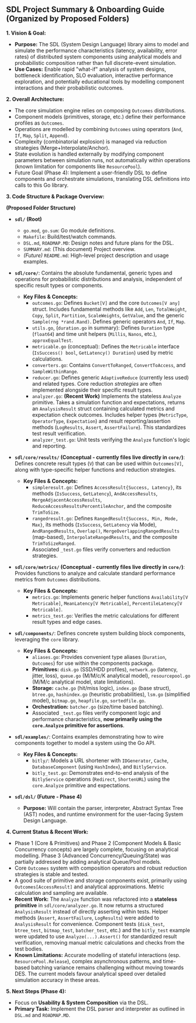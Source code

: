 ## SDL Project Summary & Onboarding Guide (Organized by Proposed Folders)

**1. Vision & Goal:**

*   **Purpose:** The SDL (System Design Language) library aims to model and simulate the performance characteristics (latency, availability, error rates) of distributed system components using analytical models and probabilistic composition rather than full discrete-event simulation.
*   **Use Cases:** Enable rapid "what-if" analysis of system designs, bottleneck identification, SLO evaluation, interactive performance exploration, and potentially educational tools by modelling component interactions and their probabilistic outcomes.

**2. Overall Architecture:**

*   The core simulation engine relies on composing `Outcomes` distributions.
*   Component models (primitives, storage, etc.) define their performance profiles as `Outcomes`.
*   Operations are modelled by combining `Outcomes` using operators (`And`, `If`, `Map`, `Split`, `Append`).
*   Complexity (combinatorial explosion) is managed via reduction strategies (Merge+Interpolate/Anchor).
*   State evolution is handled externally by modifying component parameters between simulation runs, not automatically within operations (known limitation for components like `ResourcePool`).
*   Future Goal (Phase 4): Implement a user-friendly DSL to define components and orchestrate simulations, translating DSL definitions into calls to this Go library.

**3. Code Structure & Package Overview:**

**(Proposed Folder Structure)**

*   **`sdl/` (Root)**
    *   `go.mod`, `go.sum`: Go module definitions.
    *   `Makefile`: Build/test/watch commands.
    *   `DSL.md`, `ROADMAP.MD`: Design notes and future plans for the DSL.
    *   `SUMMARY.md`: (This document) Project overview.
    *   *(Future)* `README.md`: High-level project description and usage examples.

*   **`sdl/core/`**: Contains the absolute fundamental, generic types and operations for probabilistic distributions and analysis, independent of specific result types or components.
    *   **Key Files & Concepts:**
        *   `outcomes.go`: Defines `Bucket[V]` and the core `Outcomes[V any]` struct. Includes fundamental methods like `Add`, `Len`, `TotalWeight`, `Copy`, `Split`, `Partition`, `ScaleWeights`, `GetValue`, and the generic `Sample(rng *rand.Rand)`. Defines generic operators `And`, `If`, `Map`.
        *   `utils.go`, (`duration.go` in summary): Defines `Duration` type (`float64`) and time unit helpers (`Millis`, `Nanos`, etc.), `approxEqualTest`.
        *   `metricable.go` (conceptual): Defines the `Metricable` interface (`IsSuccess() bool`, `GetLatency() Duration`) used by metric calculations.
        *   `converters.go`: Contains `ConvertToRanged`, `ConvertToAccess`, and `SampleWithinRange`.
        *   `reducer.go`: Defines generic `AdaptiveReduce` (currently less used) and related types. Core reduction *strategies* are often implemented alongside their specific result types.
        *   `analyzer.go`: **(Recent Work)** Implements the stateless `Analyze` primitive. Takes a simulation function and expectations, returns an `AnalysisResult` struct containing calculated metrics and expectation check outcomes. Includes helper types (`MetricType`, `OperatorType`, `Expectation`) and result reporting/assertion methods (`LogResults`, `Assert`, `AssertFailure`). This standardizes test result verification.
        *   `analyzer_test.go`: Unit tests verifying the `Analyze` function's logic and reporting.

*   **`sdl/core/results/` (Conceptual - currently files live directly in `core/`)**: Defines concrete result types (`V`) that can be used within `Outcomes[V]`, along with type-specific helper functions and reduction strategies.
    *   **Key Files & Concepts:**
        *   `simpleresult.go`: Defines `AccessResult{Success, Latency}`, its methods (`IsSuccess`, `GetLatency`), `AndAccessResults`, `MergeAdjacentAccessResults`, `ReduceAccessResultsPercentileAnchor`, and the composite `TrimToSize`.
        *   `rangedresult.go`: Defines `RangedResult{Success, Min, Mode, Max}`, its methods (`IsSuccess`, `GetLatency` via Mode), `AndRangedResults`, `Overlap()`, `MergeOverlappingRangedResults` (map-based), `InterpolateRangedResults`, and the composite `TrimToSizeRanged`.
        *   Associated `_test.go` files verify converters and reduction strategies.

*   **`sdl/core/metrics/` (Conceptual - currently files live directly in `core/`)**: Provides functions to analyze and calculate standard performance metrics from `Outcomes` distributions.
    *   **Key Files & Concepts:**
        *   `metrics.go`: Implements generic helper functions `Availability[V Metricable]`, `MeanLatency[V Metricable]`, `PercentileLatency[V Metricable]`.
        *   `metrics_test.go`: Verifies the metric calculations for different result types and edge cases.

*   **`sdl/components/`**: Defines concrete system building block components, leveraging the `core` library.
    *   **Key Files & Concepts:**
        *   `aliases.go`: Provides convenient type aliases (`Duration`, `Outcomes`) for use within the components package.
        *   **Primitives:** `disk.go` (SSD/HDD profiles), `network.go` (latency, jitter, loss), `queue.go` (M/M/c/K analytical model), `resourcepool.go` (M/M/c analytical model, state limitations).
        *   **Storage:** `cache.go` (hit/miss logic), `index.go` (base struct), `btree.go`, `hashindex.go` (heuristic probabilities), `lsm.go` (simplified model), `bitmap.go`, `heapfile.go`, `sortedfile.go`.
        *   **Orchestration:** `batcher.go` (size/time based batching).
        *   Associated `_test.go` files verify component logic and performance characteristics, **now primarily using the `core.Analyze` primitive for assertions**.

*   **`sdl/examples/`**: Contains examples demonstrating how to wire components together to model a system using the Go API.
    *   **Key Files & Concepts:**
        *   `bitly/`: Models a URL shortener with `IDGenerator`, `Cache`, `DatabaseComponent` (using `HashIndex`), and `BitlyService`.
        *   `bitly_test.go`: Demonstrates end-to-end analysis of the `BitlyService` operations (`Redirect`, `ShortenURL`) using the `core.Analyze` primitive and expectations.

*   **`sdl/dsl/` (Future - Phase 4)**
    *   **Purpose:** Will contain the parser, interpreter, Abstract Syntax Tree (AST) nodes, and runtime environment for the user-facing System Design Language.

**4. Current Status & Recent Work:**

*   Phase 1 (Core & Primitives) and Phase 2 (Component Models & Basic Concurrency concepts) are largely complete, focusing on analytical modelling. Phase 3 (Advanced Concurrency/Queuing/State) was partially addressed by adding analytical Queue/Pool models.
*   Core `Outcomes` system with composition operators and robust reduction strategies is stable and tested.
*   A good suite of primitive and storage components exist, primarily using `Outcomes[AccessResult]` and analytical approximations. Metric calculation and sampling are available.
*   **Recent Work:** The `Analyze` function was refactored into a **stateless primitive** in `sdl/core/analyzer.go`. It now returns a structured `AnalysisResult` instead of directly asserting within tests. Helper methods (`Assert`, `AssertFailure`, `LogResults`) were added to `AnalysisResult` for convenience. Component tests (`disk_test`, `btree_test`, `bitmap_test`, `batcher_test`, etc.) and the `bitly_test` example were updated to use `Analyze(...).Assert()` for standardized result verification, removing manual metric calculations and checks from the test bodies.
*   **Known Limitations:** Accurate modelling of stateful interactions (esp. `ResourcePool.Release`), complex asynchronous patterns, and time-based batching variance remains challenging without moving towards DES. The current models favour analytical speed over detailed simulation accuracy in these areas.

**5. Next Steps (Phase 4):**

*   Focus on **Usability & System Composition** via the DSL.
*   **Primary Task:** Implement the DSL parser and interpreter as outlined in `DSL.md` and `ROADMAP.MD`.
